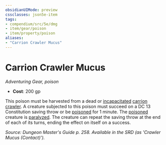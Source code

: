 ```yaml
---
obsidianUIMode: preview
cssclasses: json5e-item
tags:
- compendium/src/5e/dmg
- item/gear/poison
- item/property/poison
aliases: 
- "Carrion Crawler Mucus"
---
```

# Carrion Crawler Mucus
*Adventuring Gear, poison*  

- **Cost**: 200 gp

This poison must be harvested from a dead or [incapacitated](rules/conditions.md#incapacitated) [carrion crawler](carrion-crawler.md). A creature subjected to this poison must succeed on a DC 13 Constitution saving throw or be [poisoned](rules/conditions.md#poisoned) for 1 minute. The [poisoned](rules/conditions.md#poisoned) creature is [paralyzed](rules/conditions.md#paralyzed). The creature can repeat the saving throw at the end of each of its turns, ending the effect on itself on a success.

*Source: Dungeon Master's Guide p. 258. Available in the SRD (as 'Crawler Mucus (Contact)').*